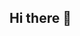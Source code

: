 ## Hi there 👋

<!--
**KyRohSan/KyRohSan** is a ✨ _special_ ✨ repository because its `README.md` (this file) appears on your GitHub profile.

Here are some ideas to get you started:

- 🔭 I’m currently working on Beaucaire
- 🌱 I’m currently learning web and mobile development
- 👯 I’m looking to collaborate on personal project
- 🤔 I’m looking for help with evolved
- 💬 Ask me about ...
- 📫 How to reach me: ...
- 😄 Pronouns: ...
- ⚡ Fun fact: ...
-->
